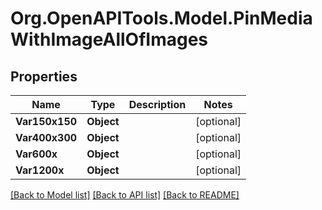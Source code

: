 # Org.OpenAPITools.Model.PinMediaWithImageAllOfImages

## Properties

Name | Type | Description | Notes
------------ | ------------- | ------------- | -------------
**Var150x150** | **Object** |  | [optional] 
**Var400x300** | **Object** |  | [optional] 
**Var600x** | **Object** |  | [optional] 
**Var1200x** | **Object** |  | [optional] 

[[Back to Model list]](../README.md#documentation-for-models) [[Back to API list]](../README.md#documentation-for-api-endpoints) [[Back to README]](../README.md)

